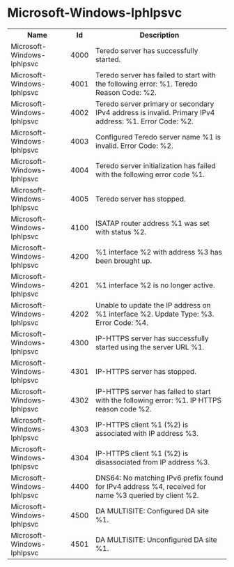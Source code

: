 # Microsoft-Windows-Iphlpsvc

<table>
<colgroup><col/><col/><col/></colgroup>
<tr><th>Name</th><th>Id</th><th>Description</th></tr>
<tr><td>Microsoft-Windows-Iphlpsvc</td><td>4000</td><td>Teredo server has successfully started.</td></tr>
<tr><td>Microsoft-Windows-Iphlpsvc</td><td>4001</td><td>Teredo server has failed to start with the following error: %1.
Teredo Reason Code: %2.</td></tr>
<tr><td>Microsoft-Windows-Iphlpsvc</td><td>4002</td><td>Teredo server primary or secondary IPv4 address is invalid. Primary IPv4 address: %1. Error Code: %2.</td></tr>
<tr><td>Microsoft-Windows-Iphlpsvc</td><td>4003</td><td>Configured Teredo server name %1 is invalid. Error Code: %2.</td></tr>
<tr><td>Microsoft-Windows-Iphlpsvc</td><td>4004</td><td>Teredo server initialization has failed with the following error code %1.</td></tr>
<tr><td>Microsoft-Windows-Iphlpsvc</td><td>4005</td><td>Teredo server has stopped.</td></tr>
<tr><td>Microsoft-Windows-Iphlpsvc</td><td>4100</td><td>ISATAP router address %1 was set with status %2.</td></tr>
<tr><td>Microsoft-Windows-Iphlpsvc</td><td>4200</td><td>%1 interface %2 with address %3 has been brought up.</td></tr>
<tr><td>Microsoft-Windows-Iphlpsvc</td><td>4201</td><td>%1 interface %2 is no longer active.</td></tr>
<tr><td>Microsoft-Windows-Iphlpsvc</td><td>4202</td><td>Unable to update the IP address on %1 interface %2. Update Type: %3. Error Code: %4.</td></tr>
<tr><td>Microsoft-Windows-Iphlpsvc</td><td>4300</td><td>IP-HTTPS server has successfully started using the server URL %1.</td></tr>
<tr><td>Microsoft-Windows-Iphlpsvc</td><td>4301</td><td>IP-HTTPS server has stopped.</td></tr>
<tr><td>Microsoft-Windows-Iphlpsvc</td><td>4302</td><td>IP-HTTPS server has failed to start with the following error: %1. 
 IP HTTPS reason code %2.</td></tr>
<tr><td>Microsoft-Windows-Iphlpsvc</td><td>4303</td><td>IP-HTTPS client %1 (%2) is associated with IP address %3.</td></tr>
<tr><td>Microsoft-Windows-Iphlpsvc</td><td>4304</td><td>IP-HTTPS client %1 (%2) is disassociated from IP address %3.</td></tr>
<tr><td>Microsoft-Windows-Iphlpsvc</td><td>4400</td><td>DNS64: No matching IPv6 prefix found for IPv4 address %4, received for name %3 queried by client %2.</td></tr>
<tr><td>Microsoft-Windows-Iphlpsvc</td><td>4500</td><td>DA MULTISITE: Configured DA site %1.</td></tr>
<tr><td>Microsoft-Windows-Iphlpsvc</td><td>4501</td><td>DA MULTISITE: Unconfigured DA site %1.</td></tr>
</table>
